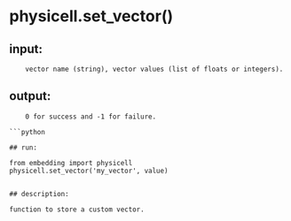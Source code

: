 # physicell.set_vector()

## input:
```
    vector name (string), vector values (list of floats or integers).

```

## output:
```
    0 for success and -1 for failure.

```python

## run:
```
    from embedding import physicell
    physicell.set_vector('my_vector', value)

```

## description:
```
    function to store a custom vector.
```